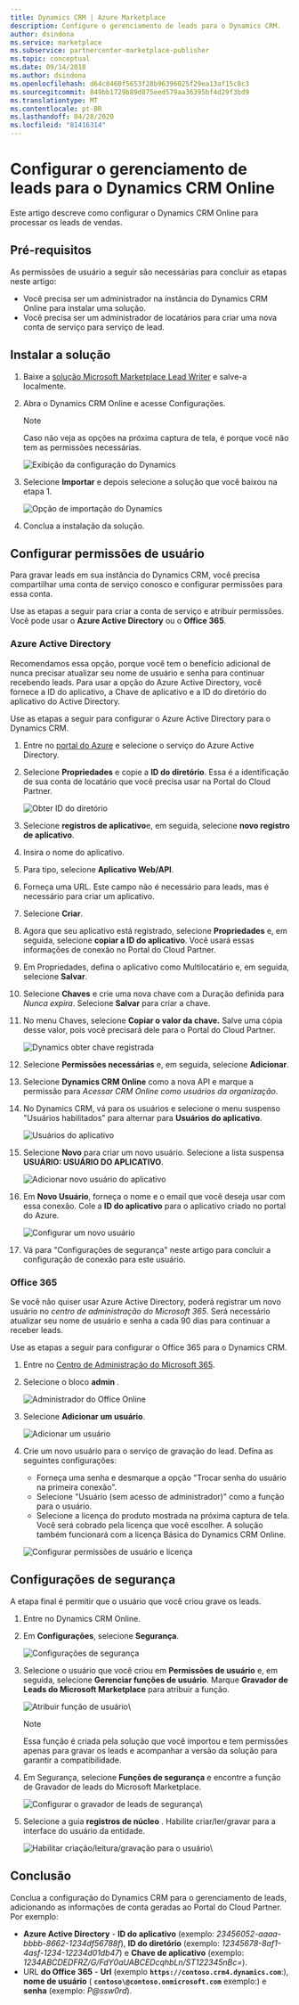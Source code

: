 ```yaml
---
title: Dynamics CRM | Azure Marketplace
description: Configure o gerenciamento de leads para o Dynamics CRM.
author: dsindona
ms.service: marketplace
ms.subservice: partnercenter-marketplace-publisher
ms.topic: conceptual
ms.date: 09/14/2018
ms.author: dsindona
ms.openlocfilehash: d64c8460f5653f28b96396025f29ea13af15c8c3
ms.sourcegitcommit: 849bb1729b89d075eed579aa36395bf4d29f3bd9
ms.translationtype: MT
ms.contentlocale: pt-BR
ms.lasthandoff: 04/28/2020
ms.locfileid: "81416314"
---
```

# <a name="configure-lead-management-for-dynamics-crm-online"></a>Configurar o gerenciamento de leads para o Dynamics CRM Online

Este artigo descreve como configurar o Dynamics CRM Online para processar os leads de vendas.

## <a name="prerequisites"></a>Pré-requisitos

As permissões de usuário a seguir são necessárias para concluir as etapas neste artigo:
- Você precisa ser um administrador na instância do Dynamics CRM Online para instalar uma solução.
- Você precisa ser um administrador de locatários para criar uma nova conta de serviço para serviço de lead.

<a name="install-the-solution"></a>Instalar a solução
--------------------

1.  Baixe a [solução Microsoft Marketplace Lead Writer](https://mpsapiprodwus.blob.core.windows.net/documentation/MicrosoftMarketplacesLeadIntegrationSolution_1_0_0_0_target_CRM_6.1_managed.zip) e salve-a localmente.

2.  Abra o Dynamics CRM Online e acesse Configurações.
    >[!NOTE]
    >Caso não veja as opções na próxima captura de tela, é porque você não tem as permissões necessárias.
 
       ![Exibição da configuração do Dynamics](./media/cloud-partner-portal-lead-management-instructions-dynamics/crmonline1.png)

3.  Selecione **Importar** e depois selecione a solução que você baixou na etapa 1.
 
    ![Opção de importação do Dynamics](./media/cloud-partner-portal-lead-management-instructions-dynamics/crmonline2.png)

4.  Conclua a instalação da solução.

## <a name="configure-user-permissions"></a>Configurar permissões de usuário

Para gravar leads em sua instância do Dynamics CRM, você precisa compartilhar uma conta de serviço conosco e configurar permissões para essa conta.

Use as etapas a seguir para criar a conta de serviço e atribuir permissões. Você pode usar o **Azure Active Directory** ou o **Office 365**.

### <a name="azure-active-directory"></a>Azure Active Directory

Recomendamos essa opção, porque você tem o benefício adicional de nunca precisar atualizar seu nome de usuário e senha para continuar recebendo leads. Para usar a opção do Azure Active Directory, você fornece a ID do aplicativo, a Chave de aplicativo e a ID do diretório do aplicativo do Active Directory.

Use as etapas a seguir para configurar o Azure Active Directory para o Dynamics CRM.

1.  Entre no [portal do Azure](https://portal.azure.com/) e selecione o serviço do Azure Active Directory.

2.  Selecione **Propriedades** e copie a **ID do diretório**. Essa é a identificação de sua conta de locatário que você precisa usar na Portal do Cloud Partner.

    ![Obter ID do diretório](./media/cloud-partner-portal-lead-management-instructions-dynamics/directoryid.png)

3.  Selecione **registros de aplicativo**e, em seguida, selecione **novo registro de aplicativo**.
4.  Insira o nome do aplicativo.
5.  Para tipo, selecione **Aplicativo Web/API**.
6.  Forneça uma URL. Este campo não é necessário para leads, mas é necessário para criar um aplicativo.
7. Selecione **Criar**.
8.  Agora que seu aplicativo está registrado, selecione **Propriedades** e, em seguida, selecione **copiar a ID do aplicativo**. Você usará essas informações de conexão no Portal do Cloud Partner.
9.  Em Propriedades, defina o aplicativo como Multilocatário e, em seguida, selecione **Salvar**.

10. Selecione **Chaves** e crie uma nova chave com a Duração definida para *Nunca expira*. Selecione **Salvar** para criar a chave. 
11. No menu Chaves, selecione **Copiar o valor da chave.** Salve uma cópia desse valor, pois você precisará dele para o Portal do Cloud Partner.
    
    ![Dynamics obter chave registrada](./media/cloud-partner-portal-lead-management-instructions-dynamics/registerkeys.png)
    
12. Selecione **Permissões necessárias** e, em seguida, selecione **Adicionar**. 
13. Selecione **Dynamics CRM Online** como a nova API e marque a permissão para *Acessar CRM Online como usuários da organização*.

14. No Dynamics CRM, vá para os usuários e selecione o menu suspenso "Usuários habilitados" para alternar para **Usuários do aplicativo**.
    
    ![Usuários do aplicativo](./media/cloud-partner-portal-lead-management-instructions-dynamics/applicationuserfirst.PNG)

15. Selecione **Novo** para criar um novo usuário. Selecione a lista suspensa **USUÁRIO: USUÁRIO DO APLICATIVO**.
    
    ![Adicionar novo usuário do aplicativo](./media/cloud-partner-portal-lead-management-instructions-dynamics/applicationuser.PNG)

16. Em **Novo Usuário**, forneça o nome e o email que você deseja usar com essa conexão. Cole a **ID do aplicativo** para o aplicativo criado no portal do Azure.

     ![Configurar um novo usuário](./media/cloud-partner-portal-lead-management-instructions-dynamics/leadgencreateuser.PNG)

17. Vá para "Configurações de segurança" neste artigo para concluir a configuração de conexão para este usuário.

### <a name="office-365"></a>Office 365

Se você não quiser usar Azure Active Directory, poderá registrar um novo usuário no *centro de administração do Microsoft 365*. Será necessário atualizar seu nome de usuário e senha a cada 90 dias para continuar a receber leads.

Use as etapas a seguir para configurar o Office 365 para o Dynamics CRM.

1. Entre no [Centro de Administração do Microsoft 365](https://admin.microsoft.com).

2. Selecione o bloco **admin** .

    ![Administrador do Office Online](./media/cloud-partner-portal-lead-management-instructions-dynamics/crmonline3.png)

3. Selecione **Adicionar um usuário**.

    ![Adicionar um usuário](./media/cloud-partner-portal-lead-management-instructions-dynamics/crmonline4.png)

4. Crie um novo usuário para o serviço de gravação do lead. Defina as seguintes configurações:

    -   Forneça uma senha e desmarque a opção "Trocar senha do usuário na primeira conexão".
    -   Selecione "Usuário (sem acesso de administrador)" como a função para o usuário.
    -   Selecione a licença do produto mostrada na próxima captura de tela. Você será cobrado pela licença que você escolher. A solução também funcionará com a licença Básica do Dynamics CRM Online.
    
    ![Configurar permissões de usuário e licença](./media/cloud-partner-portal-lead-management-instructions-dynamics/crmonline5.png)

## <a name="security-settings"></a>Configurações de segurança

A etapa final é permitir que o usuário que você criou grave os leads.

1.  Entre no Dynamics CRM Online.
2.  Em **Configurações**, selecione **Segurança**.
    
    ![Configurações de segurança](./media/cloud-partner-portal-lead-management-instructions-dynamics/crmonline6.png)

3.  Selecione o usuário que você criou em **Permissões de usuário** e, em seguida, selecione **Gerenciar funções de usuário**. Marque **Gravador de Leads do Microsoft Marketplace** para atribuir a função.

    ![Atribuir função de usuário](./media/cloud-partner-portal-lead-management-instructions-dynamics/crmonline7.png)\

    >[!NOTE]
    >Essa função é criada pela solução que você importou e tem permissões apenas para gravar os leads e acompanhar a versão da solução para garantir a compatibilidade.

4.  Em Segurança, selecione **Funções de segurança** e encontre a função de Gravador de leads do Microsoft Marketplace.
    
    ![Configurar o gravador de leads de segurança](./media/cloud-partner-portal-lead-management-instructions-dynamics/crmonline10.jpg)\

5. Selecione a guia **registros de núcleo** . Habilite criar/ler/gravar para a interface do usuário da entidade.

    ![Habilitar criação/leitura/gravação para o usuário](./media/cloud-partner-portal-lead-management-instructions-dynamics/crmonline11.jpg)\

## <a name="wrap-up"></a>Conclusão

Conclua a configuração do Dynamics CRM para o gerenciamento de leads, adicionando as informações de conta geradas ao Portal do Cloud Partner. Por exemplo:

-   **Azure Active Directory** - **ID do aplicativo** (exemplo: *23456052-aaaa-bbbb-8662-1234df56788f*), **ID do diretório** (exemplo: *12345678-8af1-4asf-1234-12234d01db47*) e **Chave de aplicativo** (exemplo: *1234ABCDEDFRZ/G/FdY0aUABCEDcqhbLn/ST122345nBc=*).
-   URL **do Office 365** - **Url** (exemplo **`https://contoso.crm4.dynamics.com`**:), **nome de usuário** ( **`contoso\@contoso.onmicrosoft.com`** exemplo:) e **senha** (exemplo: *P\@ssw0rd*).

